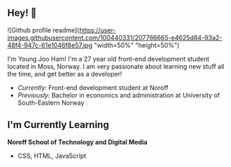 <h2> Hey! 👋 </h2>  

![Github profile readme](https://user-images.githubusercontent.com/100440331/207766665-e4625d84-93a2-48f4-947c-61e1046f8e57.jpg "width=50%" "height=50%")


I'm Young Joo Ham! I'm a 27 year old front-end development student located in Moss, Norway. 
I am very passionate about learning new stuff all the time, and get better as a developer! 
- <i>Currently:</i> Front-end development student at Noroff 
- <i>Previously:</i> Bachelor in economics and administration at University of South-Eastern Norway 


<h2> I'm Currently Learning </h2>

__Noroff School of Technology and Digital Media__

 - CSS, HTML, JavaScript

<!---
Youngjooham/Youngjooham is a ✨ special ✨ repository because its `README.md` (this file) appears on your GitHub profile.
You can click the Preview link to take a look at your changes.
--->
